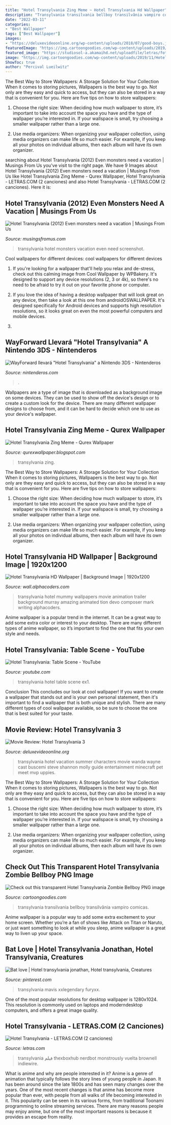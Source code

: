 ```yaml
---
title: "Hotel Transylvania Zing Meme ~ Hotel Transylvania Hd Wallpaper"
description: "Transylvania transilvania bellboy transilvânia vampiro comicas"
date: "2022-03-11"
categories:
- "Best Wallpaper"
tags: ["Best Wallpaper"]
images:
- "https://deluxevideoonline.org/wp-content/uploads/2018/07/good-boys.jpg"
featuredImage: "https://img.cartoongoodies.com/wp-content/uploads/2019/11/Hotel-Transylvania-Zombie-Bellboy.png"
featured_image: "https://studiosol-a.akamaihd.net/uploadfile/letras/fotos/0/e/3/3/0e33f40ce07f8f961ed17154e2742fa9.jpg"
image: "https://img.cartoongoodies.com/wp-content/uploads/2019/11/Hotel-Transylvania-Zombie-Bellboy.png"
ShowToc: true
author: "Percival Lueilwitz"
---
```



The Best Way to Store Wallpapers: A Storage Solution for Your Collection
When it comes to storing pictures, Wallpapers is the best way to go. Not only are they easy and quick to access, but they can also be stored in a way that is convenient for you. Here are five tips on how to store wallpapers:
1) Choose the right size: When deciding how much wallpaper to store, it’s important to take into account the space you have and the type of wallpaper you’re interested in. If your wallspace is small, try choosing a smaller wallpaper rather than a large one.

2) Use media organizers: When organizing your wallpaper collection, using media organizers can make life so much easier. For example, if you keep all your photos on individual albums, then each album will have its own organizer.

	

		
searching about Hotel Transylvania (2012) Even monsters need a vacation | Musings From Us you've visit to the right page. We have 9 Images about Hotel Transylvania (2012) Even monsters need a vacation | Musings From Us like Hotel Transylvania Zing Meme - Qurex Wallpaper, Hotel Transylvania - LETRAS.COM (2 canciones) and also Hotel Transylvania - LETRAS.COM (2 canciones). Here it is:
		
    
## Hotel Transylvania (2012) Even Monsters Need A Vacation | Musings From Us

<img loading=lazy src="https://musingsfromus.com/wp-content/uploads/2015/10/Hotel-Transylvania-2012-ScreenShot-078.jpg" onerror="this.onerror=null;this.src='https://tse4.mm.bing.net/th?id=OIP.lXMOnjtFzLpSTtS-qb5vagHaEA&amp;pid=15.1';" alt="Hotel Transylvania (2012) Even monsters need a vacation | Musings From Us">

_Source: musingsfromus.com_

>transylvania hotel monsters vacation even need screenshot. 

	

Cool wallpapers for different devices:
cool wallpapers for different devices 

1. If you're looking for a wallpaper that'll help you relax and de-stress, check out this calming image from Cool Wallpaper by WPBakery. It's designed to support any device resolutions (2, 3 or 4k), so there's no need to be afraid to try it out on your favorite phone or computer.

2. If you love the idea of having a desktop wallpaper that will look great on any device, then take a look at this one from androidOSWALLPAPER. It's designed specifically for Android devices and supports high resolution resolutions, so it looks great on even the most powerful computers and mobile devices.

3.

    
## WayForward Llevará &quot;Hotel Transylvania&quot; A Nintendo 3DS - Nintenderos

<img loading=lazy src="https://www.nintenderos.com/wp-content/uploads/2012/07/Hotel-Transylvania-3DS.jpg" onerror="this.onerror=null;this.src='https://tse4.mm.bing.net/th?id=OIP.r95-_F9Bcu1CD5frZIk_mQHaEK&amp;pid=15.1';" alt="WayForward llevará &quot;Hotel Transylvania&quot; a Nintendo 3DS - Nintenderos">

_Source: nintenderos.com_

>. 

	

Wallpapers are a type of image that is downloaded as a background image on some devices. They can be used to show off the device's design or to create a custom look for the device. There are many different wallpaper designs to choose from, and it can be hard to decide which one to use as your device's wallpaper.

    
## Hotel Transylvania Zing Meme - Qurex Wallpaper

<img loading=lazy src="https://i.pinimg.com/originals/7d/38/85/7d38850c381e02e04880d9da024d72ef.jpg" onerror="this.onerror=null;this.src='https://tse1.mm.bing.net/th?id=OIP.ulLKYpVdqxWaGwCFPc_EXAHaHa&amp;pid=15.1';" alt="Hotel Transylvania Zing Meme - Qurex Wallpaper">

_Source: qurexwallpaper.blogspot.com_

>transylvania zing. 

	

The Best Way to Store Wallpapers: A Storage Solution for Your Collection
When it comes to storing pictures, Wallpapers is the best way to go. Not only are they easy and quick to access, but they can also be stored in a way that is convenient for you. Here are five tips on how to store wallpapers:
1) Choose the right size: When deciding how much wallpaper to store, it’s important to take into account the space you have and the type of wallpaper you’re interested in. If your wallspace is small, try choosing a smaller wallpaper rather than a large one.

2) Use media organizers: When organizing your wallpaper collection, using media organizers can make life so much easier. For example, if you keep all your photos on individual albums, then each album will have its own organizer.

    
## Hotel Transylvania HD Wallpaper | Background Image | 1920x1200

<img loading=lazy src="https://images7.alphacoders.com/310/thumb-1920-310545.jpg" onerror="this.onerror=null;this.src='https://tse3.mm.bing.net/th?id=OIP.N6ayw1tBcgYWr3qeWaEUnQHaEo&amp;pid=15.1';" alt="Hotel Transylvania HD Wallpaper | Background Image | 1920x1200">

_Source: wall.alphacoders.com_

>transylvania hotel mummy wallpapers movie animation trailer background murray amazing animated tion devo composer mark writing alphacoders. 

	

Anime wallpaper is a popular trend in the internet. It can be a great way to add some extra color or interest to your desktop. There are many different types of anime wallpaper, so it’s important to find the one that fits your own style and needs.

    
## Hotel Transylvania: Table Scene - YouTube

<img loading=lazy src="http://i.ytimg.com/vi/Ex1-skUJOqA/hqdefault.jpg" onerror="this.onerror=null;this.src='https://tse3.mm.bing.net/th?id=OIP.1RiAdPNAcvPPA3jtAcAbMwHaFj&amp;pid=15.1';" alt="Hotel Transylvania: Table Scene - YouTube">

_Source: youtube.com_

>transylvania hotel table scene ex1. 

	

Conclusion
This concludes our look at cool wallpaper! If you want to create a wallpaper that stands out and is your own personal statement, then it's important to find a wallpaper that is both unique and stylish. There are many different types of cool wallpaper available, so be sure to choose the one that is best suited for your taste.

    
## Movie Review: Hotel Transylvania 3

<img loading=lazy src="https://deluxevideoonline.org/wp-content/uploads/2018/07/good-boys.jpg" onerror="this.onerror=null;this.src='https://tse3.mm.bing.net/th?id=OIP.9oCT9HE7OvZsJ0AX7uv3wgHaJj&amp;pid=15.1';" alt="Movie Review: Hotel Transylvania 3">

_Source: deluxevideoonline.org_

>transylvania hotel vacation summer characters movie wanda wayne cast buscemi steve shannon molly guide entertainment minecraft pet meet mvp uppies. 

	

The Best Way to Store Wallpapers: A Storage Solution for Your Collection
When it comes to storing pictures, Wallpapers is the best way to go. Not only are they easy and quick to access, but they can also be stored in a way that is convenient for you. Here are five tips on how to store wallpapers:
1) Choose the right size: When deciding how much wallpaper to store, it’s important to take into account the space you have and the type of wallpaper you’re interested in. If your wallspace is small, try choosing a smaller wallpaper rather than a large one.

2) Use media organizers: When organizing your wallpaper collection, using media organizers can make life so much easier. For example, if you keep all your photos on individual albums, then each album will have its own organizer.

    
## Check Out This Transparent Hotel Transylvania Zombie Bellboy PNG Image

<img loading=lazy src="https://img.cartoongoodies.com/wp-content/uploads/2019/11/Hotel-Transylvania-Zombie-Bellboy.png" onerror="this.onerror=null;this.src='https://tse3.mm.bing.net/th?id=OIP.zIZrcTCivI02I_tqrOUbZwAAAA&amp;pid=15.1';" alt="Check out this transparent Hotel Transylvania Zombie Bellboy PNG image">

_Source: cartoongoodies.com_

>transylvania transilvania bellboy transilvânia vampiro comicas. 

	

Anime wallpaper is a popular way to add some extra excitement to your home screen. Whether you’re a fan of shows like Attack on Titan or Naruto, or just want something to look at while you sleep, anime wallpaper is a great way to liven up your space.

    
## Bat Love | Hotel Transylvania Jonathan, Hotel Transylvania, Creatures

<img loading=lazy src="https://i.pinimg.com/736x/53/f1/c4/53f1c4eb8d0b8842b9c8bf834521994f--bats-hotels.jpg" onerror="this.onerror=null;this.src='https://tse3.mm.bing.net/th?id=OIP.sA44A-o9LXmpexnn7PcVcwEsDg&amp;pid=15.1';" alt="Bat love | Hotel transylvania jonathan, Hotel transylvania, Creatures">

_Source: pinterest.com_

>transylvania mavis xxlegendary furyxx. 

	

One of the most popular resolutions for desktop wallpaper is 1280x1024. This resolution is commonly used on laptops and moderndesktop computers, and offers a great image quality.

    
## Hotel Transylvania - LETRAS.COM (2 Canciones)

<img loading=lazy src="https://studiosol-a.akamaihd.net/uploadfile/letras/fotos/0/e/3/3/0e33f40ce07f8f961ed17154e2742fa9.jpg" onerror="this.onerror=null;this.src='https://tse1.mm.bing.net/th?id=OIP.QIoUzfcYjXAUnjoAKDBwbQHaFN&amp;pid=15.1';" alt="Hotel Transylvania - LETRAS.COM (2 canciones)">

_Source: letras.com_

>transylvania فيلم thexboxhub nerdbot monstrously vuelta brownell indiewire. 

	

What is anime and why are people interested in it?
Anime is a genre of animation that typically follows the story lines of young people in Japan. It has been around since the late 1800s and has seen many changes over the years. One of the most recent changes is that anime has become more popular than ever, with people from all walks of life becoming interested in it. This popularity can be seen in its various forms, from traditional Toonami programming to online streaming services. There are many reasons people may enjoy anime, but one of the most important reasons is because it provides an escape from reality.

